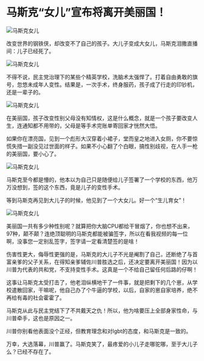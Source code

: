 # 马斯克“女儿”宣布将离开美丽国！

![马斯克女儿](https://nimg.ws.126.net/?url=http%3A%2F%2Fdingyue.ws.126.net%2F2024%2F1112%2Fb953fc87j00smuenn000wd000f400bam.jpg&thumbnail=750x2147483647&quality=75&type=jpg)

改变世界的钢铁侠，却改变不了自己的孩子。大儿子变成大女儿，马斯克泪撒直播间：儿子已经死了。

![马斯克女儿](https://nimg.ws.126.net/?url=http%3A%2F%2Fdingyue.ws.126.net%2F2024%2F1112%2Fb953fc87j00smuenn000wd000f400bam.jpg&thumbnail=750x2147483647&quality=75&type=webp)

不得不说，民主党治理下的某些个精英学校，洗脑术太强悍了。打着自由勇敢的旗号，忽悠未成年人变性。结果是，一次手术，终身服药，孩子成了行走的印钞机，还是一辈子的。

![马斯克女儿](https://nimg.ws.126.net/?url=http%3A%2F%2Fdingyue.ws.126.net%2F2024%2F1112%2Ff3d6ac4ej00smueny001bd000go00m2m.jpg&thumbnail=750x2147483647&quality=75&type=webp)

在美丽国，孩子改变性别父母没有知情权，这是什么概念，就是一个孩子要改变人生，连通知都不用带的，父母是等手术完账单寄回家才恍然大悟。

如果你在漂亮国，见到一个彪形大汉穿着小裙子，堂而皇之地进入女厕，你不要惊慌失措一副没见过世面的样子。如果不小心翻了个白眼，搞性别歧视，在人手一枪的美丽国，要小心了。

![马斯克女儿](https://nimg.ws.126.net/?url=http%3A%2F%2Fdingyue.ws.126.net%2F2024%2F1112%2F86afb8d4j00smuen6002gd000pg00gwm.jpg&thumbnail=750x2147483647&quality=75&type=webp)

马斯克至今都是懵的，他本以为自己只是随便给儿子签署了一个学校的东西，他万万没想到，签的这个东西，竟是儿子的变性手术。

等到马斯克再见到大儿子的时候，他见到了一个大女儿。好一个“生儿育女”！

![马斯克女儿](https://nimg.ws.126.net/?url=http%3A%2F%2Fdingyue.ws.126.net%2F2024%2F1112%2F66a8fc1cj00smueom001bd000s600fum.jpg&thumbnail=750x2147483647&quality=75&type=webp)

美丽国一共有多少种性别呢？就算把你大脑CPU都给干冒烟了，你也想不出来，97种，颠不颠？连绝顶聪明的马斯克都能被骗签字，所以在看我视频的每一位啊，没事您一定别乱签字，签字请一定看清楚签的是啥！

伤害性更大，侮辱性更强的是，马斯克的大儿子不光是阉割了自己，还断绝了与首富亲爹的父子关系，在得知亲爹辅佐川普胜选之后，还决定要离开美丽国！因为以川普为代表的共和党，不支持变性手术。这真是一个不给自己留任何后路的仔啊！

这事让马斯克太受打击了，他老泪纵横地干了一件事，就是把剩下的几个崽，从学校遣散回家，干嘛呢，他自己办了个牛逼的学校，以后，自家的崽自家培养，绝不再给有毒的社会霍霍了。

马斯克从此与民主党结下了不共戴天之仇！所以，他为啥要压上全部身家性命，与川普牵手，这也是原因之一。

川普你别看他表面没个正经，但教育理念和对lgbt的态度，和马斯克是一致的。

万幸，大选落幕，川普赢了。马斯克笑了，最疼爱的小儿子走哪驼哪，至于大儿子么？已经不存在了。
<!-- tcd_original_link https://m.163.com/dy/article_cambrian/JGR28QAM0556AHMA.html -->
